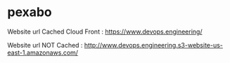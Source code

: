 # pexabo
Website url Cached Cloud Front : https://www.devops.engineering/

Website url NOT Cached : http://www.devops.engineering.s3-website-us-east-1.amazonaws.com/
